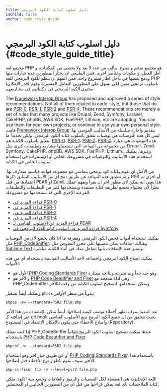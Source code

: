 ```yaml
---
title: دليل اسلوب كتابة الكود البرمجي
isChild: false
anchor: code_style_guide
---
```


# دليل اسلوب كتابة الكود البرمجي {#code_style_guide_title}

مجتمع لغة PHP هو مجتمع ضخم و متنوع، يتألف من عدد لا يعد ولا يحصى من المكتبات، و أطر العمل، و مكونات وعناصر اخرى.
فمن الطبيعي ان يختار المطورين عدة خيارات منها ودمج بعضها في داخل اطار مشروع واحد. فمن المهم ان ينظم للكود البرمجي للغة PHP
(قدر الإمكان) باسلوب برمجي معين لكي يسهل على المطورين التعامل المشترك وفهم محتوى الكود البرمجي في مكتباتهم في مشاريعهم

The [Framework Interop Group][fig] has proposed and approved a series of style recommendations. Not all of them related
to code-style, but those that do are [PSR-0][psr0], [PSR-1][psr1], [PSR-2][psr2] and [PSR-4][psr4]. These
recommendations are merely a set of rules that many projects like Drupal, Zend, Symfony, Laravel, CakePHP, phpBB, AWS SDK,
FuelPHP, Lithium, etc are adopting. You can use them for your own projects, or continue to use your own
personal style.
قامت [Framework Interop Group][fig] بتقديم واجازة سلسلة من الأساليب الموصى بها.
ليس كل هذه التوصيات هي توصيات تتعلق باسلوب كتابة الكود البرمجي، ولكن تحديداً ما يتعلق باسلوب الكتابة هم:
[PSR-0][psr0]، [PSR-1][psr1]، [PSR-2][psr2]، [PSR-4][psr4].
هذه التوصيات هي عبارة عن مجموعة من القواعد التي تستعملها مشاريع وتطبيقات كبرى مثل Drupal، Zend، Symfony، CakePHP، phpBB، AWS SDK،
FuelPHP، Lithium.. وغيرها.
يمكنك استخدام هذه الأساليب والتوصيات في مشروعك الخاص أو الإستمرات في إستخدام اسلوبك الخاص في الكتابة.

من الأمثل ان تقوم بكتابة كود برمجي يتماشى مع مجموعة قواعد قياسية متعارف بها. ويتم تطبيق هذه القواعد عن طريق دمج اي من
الأساليب السابق ذكرها PSR أو اخرى تم اعتمادها من قبل PEAR او Zend. هذا يعني انه يمكن لاي مطور اخر ان يقرأ ويفهم عملك 
نظراً لأن محتواه يخضع لطريقة كتابة معتمدة ويستخدمها كثير من التطبيقات والتطبيقات الفرعية الإخرى التي قد تستخدمها مع مشروعك.

* [قراءة المزيد عن PSR-0][psr0]
* [قراءة المزيد عن PSR-1][psr1]
* [قراءة المزيد عن PSR-2][psr2]
* [قراءة المزيد عن PSR-4][psr4]
* [قراءة المزيد عن الاسلوب القياسي لـ PEAR][pear-cs]
* [قراءة المزيد عن أسلوب كتابة الكود البرمجي في Symfony][symfony-cs]

يمكنك استخدام أدوات فحص الكود البرمجي ومعرفة ما اذا كان يخضع لاي من التوصيات مثل [PHP_CodeSniffer][phpcs]، وهنالك إضافات
يمكن تنصيبها على محرر النصوص مثل [Sublime Text][st-cs] وتتميز هذه الإضافات بأنها تتفاعل معك في أثناء الكتابة مباشرة.

يمكنك إصلاح الكود البرمجي واخضاعه لأحد الأساليب القياسية باستخدام اي من هذه الأدوات:

- الأول هو [PHP Coding Standards Fixer][phpcsfixer] وهو جيد جداً وتم تجربته ونتائجه ممتازة.
- والآخر هو [PHP Code Beautifier and Fixer][phpcbf] وهي اداة مدمجة مع PHP_CodeSniffer ويمكن استخدامها لتصحيح اسلوب الكتابة من وقت لللآخر.

ويمكنك أيضاً تشغيل `phpcs` يدوياً من سطر الأوامر:

    phpcs -sw --standard=PSR2 file.php

بعد التنفيذ سوف تظهر أخطاء توصف كيفية إصلاحها.
أيضاً يمكن الإستفادة من هذا الأمر عبر إضافته كـ git hook بحيث تتحقق من ان جميع الكود البرمج يتبع الأسلوب القياسي
واصلاح الأخطاء حتى يكون بالإمكان الإعتماد في المستودع (Repository).

إذا كنت تمتلك PHP_CodeSniffer عندها يمكنك تصحيح اسلوب الكود البرمج تلقائياً باستخدام 
[PHP Code Beautifier and Fixer][phpcbf].

    phpcbf -w --standard=PSR2 file.php

أو عن طريق خيار اخر وهو استخدام [PHP Coding Standards Fixer][phpcsfixer].
باستخدام هذا الأخير سوف يقوم باظهار نوع الأخطاء قبل إصلاحها.

    php-cs-fixer fix -v --level=psr2 file.php

اللغة الإنجليزية هي المفضلة لكل التسميات والرموز والعلامات وجميع بنية الكود.
يمكن كتابة الملاحظات باي لغة يمكن قراءتها من قبل اي من المطورين الحاليين او المحتملين.


[fig]: http://www.php-fig.org/
[psr0]: http://www.php-fig.org/psr/psr-0/
[psr1]: http://www.php-fig.org/psr/psr-1/
[psr2]: http://www.php-fig.org/psr/psr-2/
[psr4]: http://www.php-fig.org/psr/psr-4/
[pear-cs]: http://pear.php.net/manual/en/standards.php
[symfony-cs]: http://symfony.com/doc/current/contributing/code/standards.html
[phpcs]: http://pear.php.net/package/PHP_CodeSniffer/
[phpcbf]: https://github.com/squizlabs/PHP_CodeSniffer/wiki/Fixing-Errors-Automatically
[st-cs]: https://github.com/benmatselby/sublime-phpcs
[phpcsfixer]: http://cs.sensiolabs.org/
